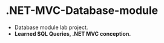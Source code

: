 # .NET-MVC-Database-module
* Database module lab project.
* **Learned SQL Queries, .NET MVC conception.**
